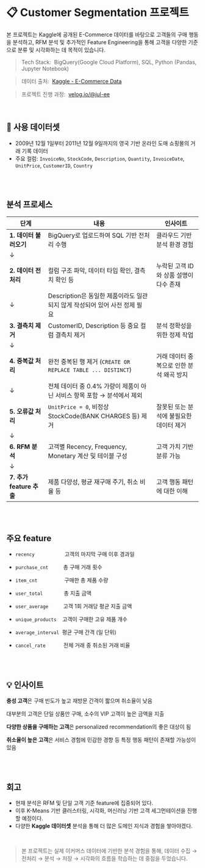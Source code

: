 # 📋 Customer Segmentation 프로젝트

본 프로젝트는 Kaggle에 공개된 E-Commerce 데이터를 바탕으로 고객들의 구매 행동을 분석하고, RFM 분석 및 추가적인 Feature Engineering을 통해 고객을 다양한 기준으로 분류 및 시각화하는 데 목적이 있습니다.

> Tech Stack: &nbsp;BigQuery(Google Cloud Platform), SQL, Python (Pandas, Jupyter Notebook)

> 데이터 출처: &nbsp;[Kaggle - E-Commerce Data](https://www.kaggle.com/datasets/carrie1/ecommerce-data)

> 프로젝트 진행 과정: &nbsp;[velog.io/@jul-ee](https://velog.io/@jul-ee/posts)

<br>

## 📂 사용 데이터셋
- 2009년 12월 1일부터 2011년 12월 9일까지의 영국 기반 온라인 도매 쇼핑몰의 거래 기록 데이터
- 주요 컬럼: `InvoiceNo`, `StockCode`, `Description`, `Quantity`, `InvoiceDate`, `UnitPrice`, `CustomerID`, `Country`

<br>
<br>

## 분석 프로세스

| 단계 | 내용 | 인사이트 |
|------|------|----------|
| **1. 데이터 불러오기** | BigQuery로 업로드하여 SQL 기반 전처리 수행 | 클라우드 기반 분석 환경 경험 |
| ↓ | |
| **2. 데이터 전처리** | 컬럼 구조 파악, 데이터 타입 확인, 결측치 확인 등 | 누락된 고객 ID와 상품 설명이 다수 존재 |
| ↓ | Description은 동일한 제품이라도 일관되지 않게 작성되어 있어 사전 정제 필요&nbsp;&nbsp;&nbsp; |
| **3. 결측치 제거** | CustomerID, Description 등 중요 컬럼 결측치 제거 | 분석 정확성을 위한 정제 작업 |
| ↓ | |
| **4. 중복값 처리** | 완전 중복된 행 제거 (`CREATE OR REPLACE TABLE ... DISTINCT`) | 거래 데이터 중복으로 인한 분석 왜곡 방지 |
| ↓ | 전체 데이터 중 0.4% 가량이 제품이 아닌 서비스 항목 포함 → 분석에서 제외&nbsp;&nbsp;&nbsp; |
| **5. 오류값 처리** | `UnitPrice = 0`, 비정상 StockCode(BANK CHARGES 등) 제거 | 잘못된 또는 분석에 불필요한 데이터 제거 |
| ↓ | |
| **6. RFM 분석** | 고객별 Recency, Frequency, Monetary 계산 및 테이블 구성 | 고객 가치 기반 분류 가능 |
| ↓ | |
| **7. 추가 feature 추출** | 제품 다양성, 평균 재구매 주기, 취소 비율 등 | 고객 행동 패턴에 대한 이해 |

<br>
<br>

## 주요 feature

- `recency`  &nbsp; &nbsp; &nbsp; &nbsp; &nbsp; &nbsp; &nbsp; &nbsp; &nbsp; &nbsp;고객의 마지막 구매 이후 경과일

- `purchase_cnt`  &nbsp; &nbsp; &nbsp; &nbsp; &nbsp;총 구매 거래 횟수

- `item_cnt`  &nbsp; &nbsp; &nbsp; &nbsp; &nbsp; &nbsp; &nbsp; &nbsp; &nbsp;구매한 총 제품 수량

- `user_total`  &nbsp; &nbsp; &nbsp; &nbsp; &nbsp; &nbsp; &nbsp;총 지출 금액

- `user_average`  &nbsp; &nbsp; &nbsp; &nbsp; &nbsp;고객 1회 거래당 평균 지출 금액

- `unique_products`  &nbsp; &nbsp;고객이 구매한 고유 제품 개수

- `average_interval`  &nbsp;평균 구매 간격 (일 단위)

- `cancel_rate`  &nbsp; &nbsp; &nbsp; &nbsp; &nbsp; &nbsp;전체 거래 중 취소된 거래 비율


<br>
<br>

## 💡 인사이트

**충성 고객**은 구매 빈도가 높고 재방문 간격이 짧으며 취소율이 낮음

대부분의 고객은 단일 상품만 구매, 소수의 VIP 고객이 높은 금액을 지출

**다양한 상품을 구매하는 고객**은 personalized recommendation의 좋은 대상이 됨

**취소율이 높은 고객**은 서비스 경험에 민감한 경향 등 특정 행동 패턴이 존재할 가능성이 있음



<br>
<br>

## 회고
- 현재 분석은 RFM 및 단일 고객 기준 feature에 집중되어 있다.
- 이후 K-Means 기반 클러스터링, 시각화, 머신러닝 기반 고객 세그먼테이션을 진행할 예정이다.
- 다양한 **Kaggle 데이터셋** 분석을 통해 더 많은 도메인 지식과 경험을 쌓아야겠다.


<br>

> 본 프로젝트는 실제 이커머스 데이터에 기반한 분석 경험을 통해,  데이터 수집 → 전처리 → 분석 → 저장 → 시각화의 흐름을 학습하는 데 중점을 두었습니다.
